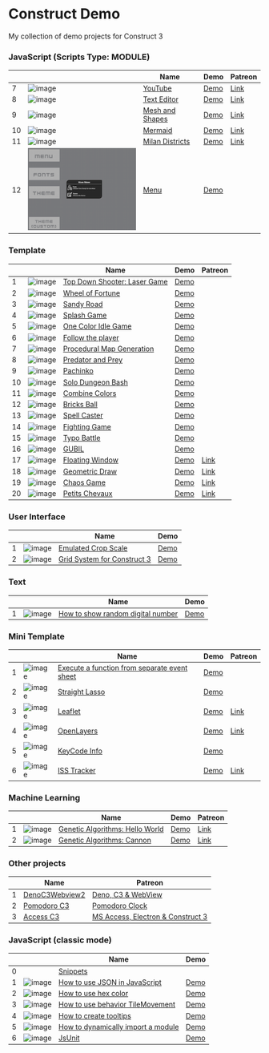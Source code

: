 # Construct Demo

My collection of demo projects for Construct 3

### JavaScript (Scripts Type: MODULE)

|  |               |Name                                      | Demo        | Patreon       |
|--|---------------|------------------------------------------|-------------|---------------|
| 7|![image][J-7i] | [YouTube][J-7]                           |[Demo][J-7d] |[Link][J-7p]   |
| 8|![image][J-8i] | [Text Editor][J-8]                       |[Demo][J-8d] |[Link][J-8p]   |
| 9|![image][J-9i] | [Mesh and Shapes][J-9]                   |[Demo][J-9d] |[Link][J-9p]   |
|10|![image][J-10i]| [Mermaid][J-10]                          |[Demo][J-10d]|[Link][J-10p]  |
|11|![image][J-11i]| [Milan Districts][J-11]                  |[Demo][J-11d]|[Link][J-11p]  |
|12|![image][J-12i]| [Menu][J-12]                             |[Demo][J-12d]|               |

[J-7i]: javascript/007-youtube/preview.png
[J-7]: javascript/007-youtube
[J-7d]: https://c3demo.stranianelli.com/javascript/007-youtube/demo
[J-7p]: https://www.patreon.com/posts/46901116

[J-8i]: javascript/008-text-editor/preview.png
[J-8]: javascript/008-text-editor
[J-8d]: https://c3demo.stranianelli.com/javascript/008-text-editor/demo
[J-8p]: https://www.patreon.com/posts/47257691

[J-9i]: javascript/009-mesh-and-shapes/preview.png
[J-9]: javascript/009-mesh-and-shapes
[J-9d]: https://c3demo.stranianelli.com/javascript/009-mesh-and-shapes/demo
[J-9p]: https://www.patreon.com/posts/47493518

[J-10i]: javascript/010-mermaid/preview.png
[J-10]: javascript/010-mermaid
[J-10d]: https://c3demo.stranianelli.com/javascript/010-mermaid/demo
[J-10p]: https://www.patreon.com/posts/uml-for-database-51059040

[J-11i]: javascript/011-milan-districts/preview.png
[J-11]: javascript/011-milan-districts
[J-11d]: https://c3demo.stranianelli.com/javascript/011-milan-districts/demo
[J-11p]: https://www.patreon.com/posts/milan-districts-51876743

[J-12i]: javascript/012-menu/preview.png
[J-12]: javascript/012-menu
[J-12d]: https://c3demo.stranianelli.com/javascript/012-menu/demo


### Template

|  |               |Name                                      | Demo        | Patreon       |
|--|---------------|------------------------------------------|-------------|---------------|
| 1|![image][T-1i] | [Top Down Shooter: Laser Game][T-1]      |[Demo][T-1d] |               |
| 2|![image][T-2i] | [Wheel of Fortune][T-2]                  |[Demo][T-2d] |               |
| 3|![image][T-3i] | [Sandy Road][T-3]                        |[Demo][T-3d] |               |
| 4|![image][T-4i] | [Splash Game][T-4]                       |[Demo][T-4d] |               |
| 5|![image][T-5i] | [One Color Idle Game][T-5]               |[Demo][T-5d] |               |
| 6|![image][T-6i] | [Follow the player][T-6]                 |[Demo][T-6d] |               |
| 7|![image][T-7i] | [Procedural Map Generation][T-7]         |[Demo][T-7d] |               |
| 8|![image][T-8i] | [Predator and Prey][T-8]           	  |[Demo][T-8d] |               |
| 9|![image][T-9i] | [Pachinko][T-9]                          |[Demo][T-9d] |               |
|10|![image][T-10i]| [Solo Dungeon Bash][T-10]                |[Demo][T-10d]|               |
|11|![image][T-11i]| [Combine Colors][T-11]                   |[Demo][T-11d]|               |
|12|![image][T-12i]| [Bricks Ball][T-12]                      |[Demo][T-12d]|               |
|13|![image][T-13i]| [Spell Caster][T-13]                     |[Demo][T-13d]|               |
|14|![image][T-14i]| [Fighting Game][T-14]                    |[Demo][T-14d]|               |
|15|![image][T-15i]| [Typo Battle][T-15]                      |[Demo][T-15d]|               |
|16|![image][T-16i]| [GUBIL][T-16]                            |[Demo][T-16d]|               |
|17|![image][T-17i]| [Floating Window][T-17]                  |<a href="https://c3demo.stranianelli.com/template/017-floating-window/demo" target="popup" onclick="window.open('https://c3demo.stranianelli.com/template/017-floating-window/demo','test', 'width=256,height=256,menubar=false,toolbar=false,location=false,resizable=false,status=false')">Demo</a>       |[Link][T-17p]  |
|18|![image][T-18i]| [Geometric Draw][T-18]                   |[Demo][T-18d]|[Link][T-18p]  |
|19|![image][T-19i]| [Chaos Game][T-19]                       |[Demo][T-19d]|[Link][T-19p]  |
|20|![image][T-20i]| [Petits Chevaux][T-20]                   |[Demo][T-20d]|[Link][T-20p]  |

[T-1i]: template/001-top-down-shooter-laser-game/preview.png
[T-1]: template/001-top-down-shooter-laser-game
[T-1d]: template/001-top-down-shooter-laser-game/demo

[T-2i]: template/002-wheel-of-fortune/preview.png
[T-2]: template/002-wheel-of-fortune
[T-2d]: template/002-wheel-of-fortune/demo

[T-3i]: template/003-sandy-road/preview.png
[T-3]: template/003-sandy-road
[T-3d]: template/003-sandy-road/demo

[T-4i]: template/004-splash-game/preview.png
[T-4]: template/004-splash-game
[T-4d]: template/004-splash-game/demo

[T-5i]: template/005-one-color-idle-game/preview.png
[T-5]: template/005-one-color-idle-game
[T-5d]: template/005-one-color-idle-game/demo

[T-6i]: template/006-follow-the-player/preview.png
[T-6]: template/006-follow-the-player
[T-6d]: template/006-follow-the-player/demo

[T-7i]: template/007-procedural-map-generation/preview.png
[T-7]: template/007-procedural-map-generation
[T-7d]: template/007-procedural-map-generation/demo

[T-8i]: template/008-predator-and-prey/preview.png
[T-8]: template/008-predator-and-prey
[T-8d]: template/008-predator-and-prey/demo

[T-9i]: template/009-pachinko/preview.png
[T-9]: template/009-pachinko
[T-9d]: template/009-pachinko/demo

[T-10i]: template/010-solo-dungeon-bash/preview.png
[T-10]: template/010-solo-dungeon-bash
[T-10d]: template/010-solo-dungeon-bash/demo

[T-11i]: template/011-combine-colors/preview.png
[T-11]: template/011-combine-colors
[T-11d]: template/011-combine-colors/demo

[T-12i]: template/012-bricks-ball/preview.png
[T-12]: template/012-bricks-ball
[T-12d]: template/012-bricks-ball/demo

[T-13i]: template/013-spell-caster/preview.png
[T-13]: template/013-spell-caster
[T-13d]: template/013-spell-caster/demo

[T-14i]: template/014-fighting-game/preview.png
[T-14]: template/014-fighting-game
[T-14d]: template/014-fighting-game/demo

[T-15i]: template/015-typo-battle/preview.png
[T-15]: template/015-typo-battle
[T-15d]: template/015-typo-battle/demo

[T-16i]: template/016-gubil/preview.png
[T-16]: template/016-gubil
[T-16d]: template/016-gubil/demo

[T-17i]: template/017-floating-window/preview.png
[T-17]: template/017-floating-window
[T-17p]: https://www.patreon.com/posts/floating-window-49310467

[T-18i]: template/018-geometric-draw/preview.png
[T-18]: template/018-geometric-draw
[T-18d]: template/018-geometric-draw/demo
[T-18p]: https://www.patreon.com/posts/geometric-draw-49913051

[T-19i]: template/019-chaos-game/preview.png
[T-19]: template/019-chaos-game
[T-19d]: template/019-chaos-game/demo
[T-19p]: https://www.patreon.com/posts/chaos-game-50186765

[T-20i]: template/020-petits-chevaux/preview.png
[T-20]: template/020-petits-chevaux
[T-20d]: template/020-petits-chevaux/demo
[T-20p]: https://www.patreon.com/posts/petit-chevaux-52203305

### User Interface

|  |               |Name                                      | Demo        |
|--|---------------|------------------------------------------|-------------|
| 1|![image][U-1i] | [Emulated Crop Scale][U-1]               |[Demo][U-1d] |
| 2|![image][U-2i] | [Grid System for Construct 3][U-2]       |[Demo][U-2d] |

[U-1i]: user-interface/001-emulated-crop-scale/preview.png
[U-1]: user-interface/001-emulated-crop-scale
[U-1d]: user-interface/001-emulated-crop-scale/demo

[U-2i]: user-interface/002-grid-system/preview.png
[U-2]: user-interface/002-grid-system
[U-2d]: user-interface/002-grid-system/demo
  
### Text

|  |               |Name                                      | Demo        |
|--|---------------|------------------------------------------|-------------|
| 1|![image][X-1i] | [How to show random digital number][X-1] |[Demo][X-1d] |

[X-1i]: text/001-how-to-show-random-digital-number/preview.png
[X-1]: text/001-how-to-show-random-digital-number
[X-1d]: text/001-how-to-show-random-digital-number/demo

### Mini Template

|  |               |Name                                                    | Demo        | Patreon       |
|--|---------------|--------------------------------------------------------|-------------|---------------|
| 1|![image][MT-1i]| [Execute a function from separate event sheet][MT-1]   |[Demo][MT-1d]|               |
| 2|![image][MT-2i]| [Straight Lasso][MT-2]                                 |[Demo][MT-2d]|               |
| 3|![image][MT-3i]| [Leaflet][MT-3]                                        |[Demo][MT-3d]|[Link][MT-3p]  |
| 4|![image][MT-4i]| [OpenLayers][MT-4]                                     |[Demo][MT-4d]|[Link][MT-4p]  |
| 5|![image][MT-5i]| [KeyCode Info][MT-5]                                   |[Demo][MT-5d]|               |
| 6|![image][MT-6i]| [ISS Tracker][MT-6]                                    |[Demo][MT-6d]|[Link][MT-6p]  |

[MT-1i]: mini-template/001-execute-a-function-from-separate-event-sheet/preview.png
[MT-1]: mini-template/001-execute-a-function-from-separate-event-sheet
[MT-1d]: mini-template/001-execute-a-function-from-separate-event-sheet/demo

[MT-2i]: mini-template/002-straight-lasso/preview.png
[MT-2]: mini-template/002-straight-lasso
[MT-2d]: mini-template/002-straight-lasso/demo

[MT-3i]: mini-template/003-leaflet/preview.png
[MT-3]: mini-template/003-leaflet
[MT-3d]: mini-template/003-leaflet/demo
[MT-3p]: https://www.patreon.com/posts/maps-in-3-49027372

[MT-4i]: mini-template/004-openlayers/preview.png
[MT-4]: mini-template/004-openlayers
[MT-4d]: mini-template/004-openlayers/demo
[MT-4p]: https://www.patreon.com/posts/maps-in-3-49027372

[MT-5i]: mini-template/005-keycode-info/preview.png
[MT-5]: mini-template/005-keycode-info
[MT-5d]: mini-template/005-keycode-info/demo

[MT-6i]: mini-template/006-iss-tracker/preview.png
[MT-6]: mini-template/006-iss-tracker
[MT-6d]: mini-template/006-iss-tracker/demo
[MT-6p]: https://www.patreon.com/posts/iss-tracker-51324836

### Machine Learning

|  |               |Name                                       | Demo        | Patreon       |
|--|---------------|-------------------------------------------|-------------|---------------|
| 1|![image][ML-1i]| [Genetic Algorithms: Hello World][ML-1]   |[Demo][ML-1d]|[Link][ML-1p]  |
| 2|![image][ML-2i]| [Genetic Algorithms: Cannon][ML-2]        |[Demo][ML-2d]|[Link][ML-2p]  |

[ML-1i]: machine-learning/001-hello-world/preview.png
[ML-1]: machine-learning/001-hello-world
[ML-1d]: machine-learning/001-hello-world/demo
[ML-1p]: https://www.patreon.com/posts/genetic-hello-48614130

[ML-2i]: machine-learning/002-cannon/preview.png
[ML-2]: machine-learning/002-cannon
[ML-2d]: machine-learning/002-cannon/demo
[ML-2p]: https://www.patreon.com/posts/genetic-cannon-48747660

### Other projects

|  | Name                                                   | Patreon                                  |
|--|--------------------------------------------------------|------------------------------------------|
| 1| [DenoC3Webview2][A-1]                                  |[Deno, C3 & WebView][A-1p]                |
| 2| [Pomodoro C3][A-2]                                     |[Pomodoro Clock][A-2p]                    |
| 3| [Access C3][A-3]                                       |[MS Access, Electron & Construct 3][A-3p] |

[A-1]: https://github.com/el3um4s/DenoC3Webview2
[A-1p]: https://www.patreon.com/posts/47942650

[A-2]: https://github.com/el3um4s/pomodoro-c3
[A-2p]: https://www.patreon.com/posts/pomodoro-clock-49716203

[A-3]: https://github.com/el3um4s/access-c3
[A-3p]: https://www.patreon.com/posts/ms-access-3-50472226

### JavaScript (classic mode)

|  |               |Name                                      | Demo        |
|--|---------------|------------------------------------------|-------------|
| 0|               | [Snippets][J-0]                          |             |
| 1|![image][J-1i] | [How to use JSON in JavaScript][J-1]     |[Demo][J-1d] |
| 2|![image][J-2i] | [How to use hex color][J-2]              |[Demo][J-2d] |
| 3|![image][J-3i] | [How to use behavior TileMovement][J-3]  |[Demo][J-3d] |
| 4|![image][J-4i] | [How to create tooltips][J-4]            |[Demo][J-4d] |
| 5|![image][J-5i] | [How to dynamically import a module][J-5]|[Demo][J-5d] |
| 6|![image][J-6i] | [JsUnit][J-6]                            |[Demo][J-6d] |

[J-0]: javascript/000-snippets

[J-1i]: javascript/001-how-to-use-json-in-javascript/preview.png
[J-1]: javascript/001-how-to-use-json-in-javascript
[J-1d]: https://c3demo.stranianelli.com/javascript/001-how-to-use-json-in-javascript/demo

[J-2i]: javascript/002-how-to-use-hex-color/preview.png
[J-2]: javascript/002-how-to-use-hex-color
[J-2d]: https://c3demo.stranianelli.com/javascript/002-how-to-use-hex-color/demo

[J-3i]: javascript/003-how-to-use-behavior-tile-movement/preview.png
[J-3]: javascript/003-how-to-use-behavior-tile-movement
[J-3d]: https://c3demo.stranianelli.com/javascript/003-how-to-use-behavior-tile-movement/demo

[J-4i]: javascript/004-how-to-create-tooltips/preview.png
[J-4]: javascript/004-how-to-create-tooltips
[J-4d]: https://c3demo.stranianelli.com/javascript/004-how-to-create-tooltips/demo

[J-5i]: javascript/005-how-to-dynamically-import-a-module/preview.png
[J-5]: javascript/005-how-to-dynamically-import-a-module
[J-5d]: https://c3demo.stranianelli.com/javascript/005-how-to-dynamically-import-a-module/demo

[J-6i]: javascript/006-jsunit/preview.png
[J-6]: javascript/006-jsunit
[J-6d]: https://c3demo.stranianelli.com/javascript/006-jsunit/demo
